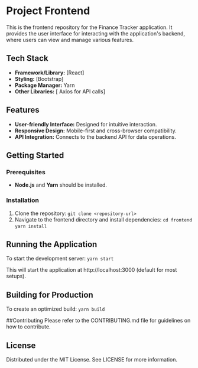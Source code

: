 # Project Frontend

This is the frontend repository for the Finance Tracker application. It provides the user interface for interacting with the application's backend, where users can view and manage various features.

## Tech Stack

- **Framework/Library:** [React]
- **Styling:** [Bootstrap]
- **Package Manager:** Yarn
- **Other Libraries:** [ Axios for API calls]

## Features

- **User-friendly Interface:** Designed for intuitive interaction.
- **Responsive Design:** Mobile-first and cross-browser compatibility.
- **API Integration:** Connects to the backend API for data operations.

## Getting Started

### Prerequisites

- **Node.js** and **Yarn** should be installed.
### Installation

1. Clone the repository:
   `git clone <repository-url>`
2. Navigate to the frontend directory and install dependencies:
`cd frontend`
`yarn install`

## Running the Application
To start the development server:
`yarn start`

This will start the application at http://localhost:3000 (default for most setups).
## Building for Production
To create an optimized build:
`yarn build`

##Contributing
Please refer to the CONTRIBUTING.md file for guidelines on how to contribute.

## License
Distributed under the MIT License. See LICENSE for more information.
